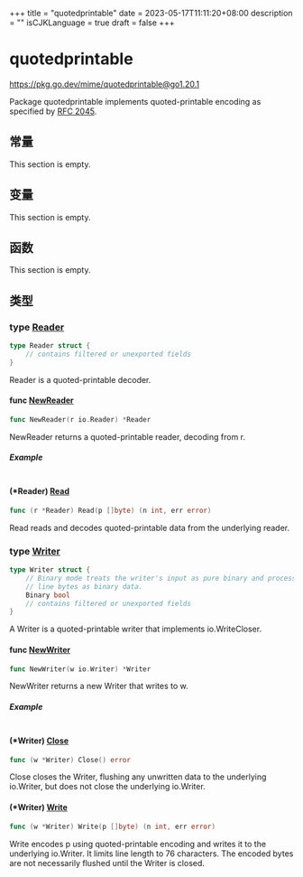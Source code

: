 +++
title = "quotedprintable"
date = 2023-05-17T11:11:20+08:00
description = ""
isCJKLanguage = true
draft = false
+++
# quotedprintable

https://pkg.go.dev/mime/quotedprintable@go1.20.1



Package quotedprintable implements quoted-printable encoding as specified by [RFC 2045](https://rfc-editor.org/rfc/rfc2045.html).








## 常量 

This section is empty.

## 变量

This section is empty.

## 函数

This section is empty.

## 类型

### type [Reader](https://cs.opensource.google/go/go/+/go1.20.1:src/mime/quotedprintable/reader.go;l=17) 

``` go 
type Reader struct {
	// contains filtered or unexported fields
}
```

Reader is a quoted-printable decoder.

#### func [NewReader](https://cs.opensource.google/go/go/+/go1.20.1:src/mime/quotedprintable/reader.go;l=24) 

``` go 
func NewReader(r io.Reader) *Reader
```

NewReader returns a quoted-printable reader, decoding from r.

##### Example
``` go 
```

#### (*Reader) [Read](https://cs.opensource.google/go/go/+/go1.20.1:src/mime/quotedprintable/reader.go;l=72) 

``` go 
func (r *Reader) Read(p []byte) (n int, err error)
```

Read reads and decodes quoted-printable data from the underlying reader.

### type [Writer](https://cs.opensource.google/go/go/+/go1.20.1:src/mime/quotedprintable/writer.go;l=12) 

``` go 
type Writer struct {
	// Binary mode treats the writer's input as pure binary and processes end of
	// line bytes as binary data.
	Binary bool
	// contains filtered or unexported fields
}
```

A Writer is a quoted-printable writer that implements io.WriteCloser.

#### func [NewWriter](https://cs.opensource.google/go/go/+/go1.20.1:src/mime/quotedprintable/writer.go;l=24) 

``` go 
func NewWriter(w io.Writer) *Writer
```

NewWriter returns a new Writer that writes to w.

##### Example
``` go 
```

#### (*Writer) [Close](https://cs.opensource.google/go/go/+/go1.20.1:src/mime/quotedprintable/writer.go;l=67) 

``` go 
func (w *Writer) Close() error
```

Close closes the Writer, flushing any unwritten data to the underlying io.Writer, but does not close the underlying io.Writer.

#### (*Writer) [Write](https://cs.opensource.google/go/go/+/go1.20.1:src/mime/quotedprintable/writer.go;l=31) 

``` go 
func (w *Writer) Write(p []byte) (n int, err error)
```

Write encodes p using quoted-printable encoding and writes it to the underlying io.Writer. It limits line length to 76 characters. The encoded bytes are not necessarily flushed until the Writer is closed.